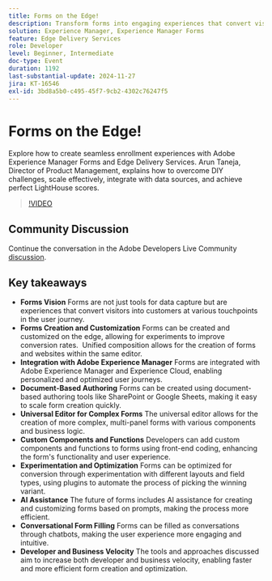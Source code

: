 ```yaml
---
title: Forms on the Edge!
description: Transform forms into engaging experiences that convert visitors into customers by leveraging edge customization, integration with Adobe Experience Manager, document-based authoring, and AI assistance, while enhancing functionality with custom components and optimizing through experimentation.
solution: Experience Manager, Experience Manager Forms
feature: Edge Delivery Services
role: Developer
level: Beginner, Intermediate
doc-type: Event
duration: 1192
last-substantial-update: 2024-11-27
jira: KT-16546
exl-id: 3bd8a5b0-c495-45f7-9cb2-4302c76247f5
---
```

# Forms on the Edge!

Explore how to create seamless enrollment experiences with Adobe Experience Manager Forms and Edge Delivery Services. Arun Taneja, Director of Product Management, explains how to overcome DIY challenges, scale effectively, integrate with data sources, and achieve perfect LightHouse scores.

>[!VIDEO](https://video.tv.adobe.com/v/3439704/?learn=on&enablevpops)

## Community Discussion

Continue the conversation in the Adobe Developers Live Community [discussion](https://adobe.ly/3Ywf7Vm).

## Key takeaways

* **Forms Vision** Forms are not just tools for data capture but are experiences that convert visitors into customers at various touchpoints in the user journey.
* **Forms Creation and Customization** Forms can be created and customized on the edge, allowing for experiments to improve conversion rates. ​ Unified composition allows for the creation of forms and websites within the same editor. ​
* **Integration with Adobe Experience Manager** Forms are integrated with Adobe Experience Manager and Experience Cloud, enabling personalized and optimized user journeys.
* **Document-Based Authoring** Forms can be created using document-based authoring tools like SharePoint or Google Sheets, making it easy to scale form creation quickly. ​
* **Universal Editor for Complex Forms** The universal editor allows for the creation of more complex, multi-panel forms with various components and business logic. ​
* **Custom Components and Functions** Developers can add custom components and functions to forms using front-end coding, enhancing the form's functionality and user experience. ​
* **Experimentation and Optimization** Forms can be optimized for conversion through experimentation with different layouts and field types, using plugins to automate the process of picking the winning variant.
* **AI Assistance** The future of forms includes AI assistance for creating and customizing forms based on prompts, making the process more efficient. ​
* **Conversational Form Filling** Forms can be filled as conversations through chatbots, making the user experience more engaging and intuitive. ​
* **Developer and Business Velocity** The tools and approaches discussed aim to increase both developer and business velocity, enabling faster and more efficient form creation and optimization.
